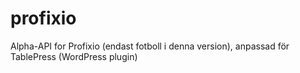# profixio
Alpha-API for Profixio (endast fotboll i denna version), anpassad för TablePress (WordPress plugin)
